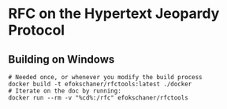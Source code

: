 # RFC on the Hypertext Jeopardy Protocol

## Building on Windows

    # Needed once, or whenever you modify the build process
    docker build -t efokschaner/rfctools:latest ./docker
    # Iterate on the doc by running:
    docker run --rm -v "%cd%:/rfc" efokschaner/rfctools

